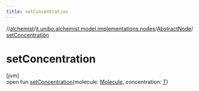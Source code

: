 ```yaml
---
title: setConcentration
---
```

//[alchemist](../../../index.html)/[it.unibo.alchemist.model.implementations.nodes](../index.html)/[AbstractNode](index.html)/[setConcentration](set-concentration.html)



# setConcentration



[jvm]\
open fun [setConcentration](set-concentration.html)(molecule: [Molecule](../../it.unibo.alchemist.model.interfaces/-molecule/index.html), concentration: [T](../../it.unibo.alchemist.model.implementations.layers/-step-layer/index.html))




